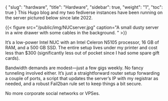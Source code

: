 {
	"slug": "hardware",
    "title": "Hardware",
    "sidebar": true,
    "weight": "1",
    "toc": true
}
This Hugo blog and my two fediverse instances have been running on the server pictured below since late 2022.

{{< figure src="/public/img/NUCserver.jpg" caption="A small dusty server in a wire drawer with some cables in the background. " >}}

It’s a low-power Intel NUC with an Intel Celeron N5105 processor, 16 GB of RAM, and a 500 GB SSD. The entire setup lives under my printer and cost less than $300 (significantly less out of pocket since I had some spare gift cards).

Bandwidth demands are modest—just a few gigs weekly. No fancy tunneling involved either. It’s just a straightforward router setup forwarding a couple of ports, a script that updates the server’s IP with my registrar as needed, and a robust Fail2ban rule set to keep things a bit secure.

No more corporate social networks or VPSes.